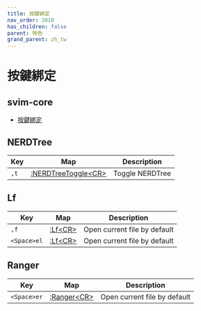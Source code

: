 ```yaml
---
title: 按鍵綁定
nav_order: 2010
has_children: false
parent: 特色
grand_parent: zh_tw
---
```



# 按鍵綁定


## svim-core

* [按鍵綁定](https://samwhelp.github.io/tool-svim-doc/read/zh_tw/feature/keybind.html)


## NERDTree

| Key | Map | Description |
| --- | --- | --- |
| `,t` | [:NERDTreeToggle&lt;CR&gt;](https://github.com/preservim/nerdtree#how-can-i-map-a-specific-key-or-shortcut-to-open-nerdtree) | Toggle NERDTree |


## Lf

| Key | Map | Description |
| --- | --- | --- |
| `,f` | [:Lf&lt;CR&gt;](https://github.com/ptzz/lf.vim/blob/master/plugin/lf.vim#L80) | Open current file by default |
| `<Space>el` | [:Lf&lt;CR&gt;](https://github.com/ptzz/lf.vim/blob/master/plugin/lf.vim#L80) | Open current file by default |


## Ranger

| Key | Map | Description |
| --- | --- | --- |
| `<Space>er` | [:Ranger&lt;CR&gt;](https://github.com/francoiscabrol/ranger.vim/blob/master/plugin/ranger.vim#L103) | Open current file by default |
